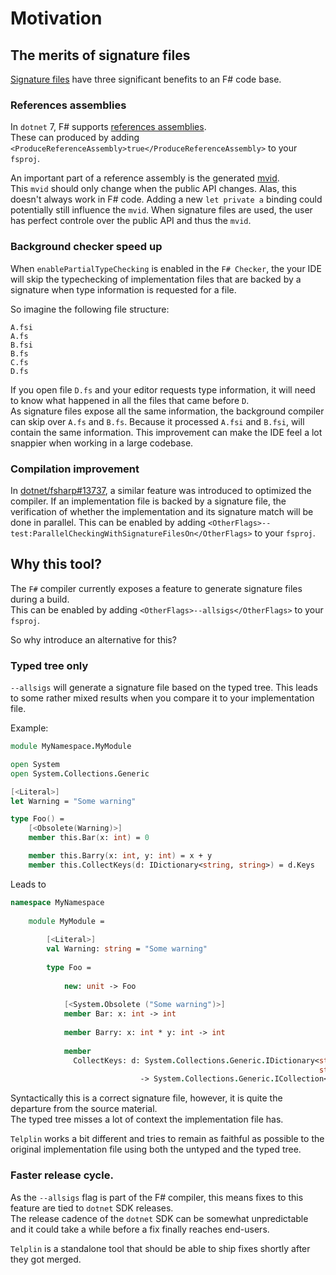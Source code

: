 ﻿---
index: 1
---
# Motivation

## The merits of signature files

[Signature files](https://learn.microsoft.com/en-us/dotnet/fsharp/language-reference/signature-files) have three significant benefits to an F# code base.  

### References assemblies

In `dotnet` 7, F# supports [references assemblies](https://learn.microsoft.com/en-us/dotnet/standard/assembly/reference-assemblies).  
These can produced by adding `<ProduceReferenceAssembly>true</ProduceReferenceAssembly>` to your `fsproj`.

An important part of a reference assembly is the generated [mvid](https://learn.microsoft.com/en-us/dotnet/api/system.reflection.module.moduleversionid?view=net-7.0).  
This `mvid` should only change when the public API changes. Alas, this doesn't always work in F# code. Adding a new `let private a` binding could potentially still influence the `mvid`.
When signature files are used, the user has perfect controle over the public API and thus the `mvid`.

### Background checker speed up

When `enablePartialTypeChecking` is enabled in the `F# Checker`, the your IDE will skip the typechecking of implementation files that are backed by a signature when type information is requested for a file.

So imagine the following file structure:

```
A.fsi
A.fs
B.fsi
B.fs
C.fs
D.fs
```

If you open file `D.fs` and your editor requests type information, it will need to know what happened in all the files that came before `D`.  
As signature files expose all the same information, the background compiler can skip over `A.fs` and `B.fs`. Because it processed `A.fsi` and `B.fsi`, will contain the same information.
This improvement can make the IDE feel a lot snappier when working in a large codebase.

### Compilation improvement

In [dotnet/fsharp#13737](https://github.com/dotnet/fsharp/pull/13737), a similar feature was introduced to optimized the compiler. If an implementation file is backed by a signature file, the verification of whether the implementation and its signature match will be done in parallel.
This can be enabled by adding `<OtherFlags>--test:ParallelCheckingWithSignatureFilesOn</OtherFlags>` to your `fsproj`.

## Why this tool?

The `F#` compiler currently exposes a feature to generate signature files during a build.  
This can be enabled by adding `<OtherFlags>--allsigs</OtherFlags>` to your `fsproj`.

So why introduce an alternative for this?

### Typed tree only

`--allsigs` will generate a signature file based on the typed tree. This leads to some rather mixed results when you compare it to your implementation file.

Example:

```fsharp
module MyNamespace.MyModule

open System
open System.Collections.Generic

[<Literal>]
let Warning = "Some warning"

type Foo() =
    [<Obsolete(Warning)>]
    member this.Bar(x: int) = 0

    member this.Barry(x: int, y: int) = x + y
    member this.CollectKeys(d: IDictionary<string, string>) = d.Keys
```

Leads to

```fsharp
namespace MyNamespace
    
    module MyModule =
        
        [<Literal>]
        val Warning: string = "Some warning"
        
        type Foo =
            
            new: unit -> Foo
            
            [<System.Obsolete ("Some warning")>]
            member Bar: x: int -> int
            
            member Barry: x: int * y: int -> int
            
            member
              CollectKeys: d: System.Collections.Generic.IDictionary<string,
                                                                     string>
                             -> System.Collections.Generic.ICollection<string>
```

Syntactically this is a correct signature file, however, it is quite the departure from the source material.  
The typed tree misses a lot of context the implementation file has.

`Telplin` works a bit different and tries to remain as faithful as possible to the original implementation file using both the untyped and the typed tree.

### Faster release cycle.

As the `--allsigs` flag is part of the F# compiler, this means fixes to this feature are tied to `dotnet` SDK releases.  
The release cadence of the `dotnet` SDK can be somewhat unpredictable and it could take a while before a fix finally reaches end-users.

`Telplin` is a standalone tool that should be able to ship fixes shortly after they got merged.

<tp-nav previous="./index.html" next="./usage.html"></tp-nav>